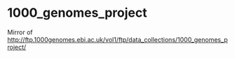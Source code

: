 1000_genomes_project
====================

Mirror of http://ftp.1000genomes.ebi.ac.uk/vol1/ftp/data_collections/1000_genomes_project/


